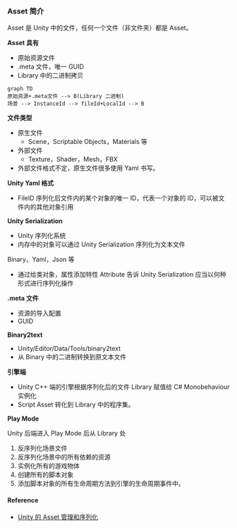 ### Asset 简介

Asset 是 Unity 中的文件，任何一个文件（非文件夹）都是 Asset。

**Asset 具有**

* 原始资源文件
* .meta 文件，唯一 GUID
* Library 中的二进制拷贝

```text
graph TD
原始资源+.meta文件 --> B(Library 二进制)
场景 --> InstanceId --> fileId+LocalId --> B
```

**文件类型**

- 原生文件
	- Scene，Scriptable Objects，Materials 等
- 外部文件
	- Texture，Shader，Mesh，FBX
- 外部文件格式不定，原生文件很多使用 Yaml 书写。

**Unity Yaml 格式**

- FileID 序列化后文件内的某个对象的唯一 ID，代表一个对象的 ID，可以被文件内的其他对象引用

**Unity  Serialization**

- Unity 序列化系统
- 内存中的对象可以通过 Unity Serialization 序列化为文本文件

Binary，Yaml，Json 等

- 通过给类对象，属性添加特性 Attribute 告诉 Unity Serialization 应当以何种形式进行序列化操作

**.meta  文件**

* 资源的导入配置
* GUID

**Binary2text**

- Unity/Editor/Data/Tools/binary2text
- 从 Binary 中的二进制转换到原文本文件

**引擎端**

- Unity C++ 端的引擎根据序列化后的文件 Library 赋值给 C# Monobehaviour 实例化
- Script Asset 转化到 Library 中的程序集。

**Play Mode**

Unity 后端进入 Play Mode 后从 Library 处

1. 反序列化场景文件
2. 反序列化场景中的所有依赖的资源
3. 实例化所有的游戏物体
4. 创建所有的脚本对象
5. 添加脚本对象的所有生命周期方法到引擎的生命周期事件中。

#### Reference

- [Unity 的 Asset 管理和序列化](https://connect.unity.com/p/unity-de-asset-guan-li-he-xu-lie-hua)
